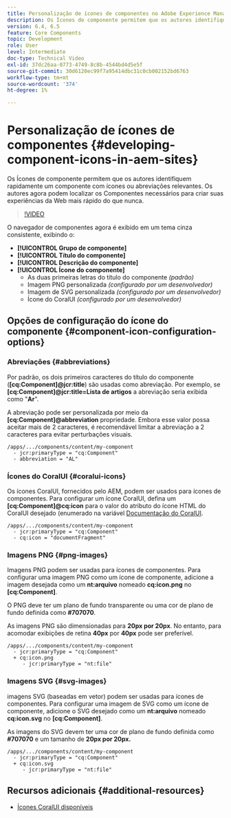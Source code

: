 ```yaml
---
title: Personalização de ícones de componentes no Adobe Experience Manager Sites
description: Os Ícones de componente permitem que os autores identifiquem rapidamente um componente com ícones ou abreviações relevantes. Os autores agora podem localizar os Componentes necessários para criar suas experiências da Web mais rápido do que nunca.
version: 6.4, 6.5
feature: Core Components
topic: Development
role: User
level: Intermediate
doc-type: Technical Video
exl-id: 37dc26aa-0773-4749-8c8b-4544bd4d5e5f
source-git-commit: 30d6120ec99f7a95414dbc31c0cb002152bd6763
workflow-type: tm+mt
source-wordcount: '374'
ht-degree: 1%

---
```


# Personalização de ícones de componentes {#developing-component-icons-in-aem-sites}

Os Ícones de componente permitem que os autores identifiquem rapidamente um componente com ícones ou abreviações relevantes. Os autores agora podem localizar os Componentes necessários para criar suas experiências da Web mais rápido do que nunca.

>[!VIDEO](https://video.tv.adobe.com/v/16778?quality=12&learn=on)

O navegador de componentes agora é exibido em um tema cinza consistente, exibindo o:

* **[!UICONTROL Grupo de componente]**
* **[!UICONTROL Título do componente]**
* **[!UICONTROL Descrição do componente]**
* **[!UICONTROL Ícone do componente]**
   * As duas primeiras letras do título do componente *(padrão)*
   * Imagem PNG personalizada *(configurado por um desenvolvedor)*
   * Imagem de SVG personalizada *(configurado por um desenvolvedor)*
   * Ícone do CoralUI *(configurado por um desenvolvedor)*

## Opções de configuração do ícone do componente {#component-icon-configuration-options}

### Abreviações {#abbreviations}

Por padrão, os dois primeiros caracteres do título do componente (**[cq:Component]@jcr:title**) são usadas como abreviação. Por exemplo, se **[cq:Component]@jcr:title=Lista de artigos** a abreviação seria exibida como &quot;**Ar**&quot;.

A abreviação pode ser personalizada por meio da **[cq:Component]@abbreviation** propriedade. Embora esse valor possa aceitar mais de 2 caracteres, é recomendável limitar a abreviação a 2 caracteres para evitar perturbações visuais.

```plain
/apps/.../components/content/my-component
  - jcr:primaryType = "cq:Component"
  - abbreviation = "AL"
```

### Ícones do CoralUI {#coralui-icons}

Os ícones CoralUI, fornecidos pelo AEM, podem ser usados para ícones de componentes. Para configurar um ícone CoralUI, defina um **[cq:Component]@cq:icon** para o valor do atributo do ícone HTML do CoralUI desejado (enumerado na variável [Documentação do CoralUI](https://helpx.adobe.com/experience-manager/6-5/sites/developing/using/reference-materials/coral-ui/coralui3/Coral.Icon.html).

```plain
/apps/.../components/content/my-component
  - jcr:primaryType = "cq:Component"
  - cq:icon = "documentFragment"
```

### Imagens PNG {#png-images}

Imagens PNG podem ser usadas para ícones de componentes. Para configurar uma imagem PNG como um ícone de componente, adicione a imagem desejada como um **nt:arquivo** nomeado **cq:icon.png** no **[cq:Component]**.

O PNG deve ter um plano de fundo transparente ou uma cor de plano de fundo definida como **#707070**.

As imagens PNG são dimensionadas para **20px por 20px**. No entanto, para acomodar exibições de retina **40px** por **40px** pode ser preferível.

```plain
/apps/.../components/content/my-component
  - jcr:primaryType = "cq:Component"
  + cq:icon.png
     - jcr:primaryType = "nt:file"
```

### Imagens SVG {#svg-images}

imagens SVG (baseadas em vetor) podem ser usadas para ícones de componentes. Para configurar uma imagem de SVG como um ícone de componente, adicione o SVG desejado como um **nt:arquivo** nomeado **cq:icon.svg** no **[cq:Component]**.

As imagens do SVG devem ter uma cor de plano de fundo definida como **#707070** e um tamanho de **20px por 20px.**

```plain
/apps/.../components/content/my-component
  - jcr:primaryType = "cq:Component"
  + cq:icon.svg
     - jcr:primaryType = "nt:file"
```

## Recursos adicionais {#additional-resources}

* [Ícones CoralUI disponíveis](https://helpx.adobe.com/experience-manager/6-5/sites/developing/using/reference-materials/coral-ui/coralui3/Coral.Icon.html)
